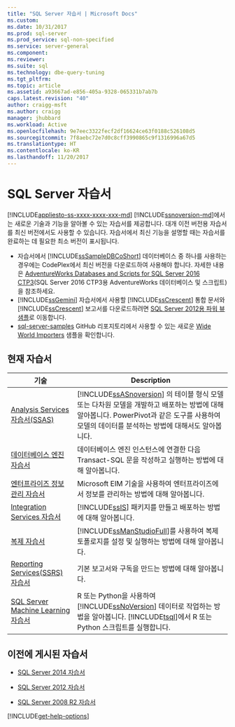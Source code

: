 ```yaml
---
title: "SQL Server 자습서 | Microsoft Docs"
ms.custom: 
ms.date: 10/31/2017
ms.prod: sql-server
ms.prod_service: sql-non-specified
ms.service: server-general
ms.component: 
ms.reviewer: 
ms.suite: sql
ms.technology: dbe-query-tuning
ms.tgt_pltfrm: 
ms.topic: article
ms.assetid: a93667ad-e856-405a-9328-065331b7ab7b
caps.latest.revision: "40"
author: craigg-msft
ms.author: craigg
manager: jhubbard
ms.workload: Active
ms.openlocfilehash: 9e7eec3322fecf2df16624ce63f0188c526108d5
ms.sourcegitcommit: 7f8aebc72e7d0c8cff3990865c9f1316996a67d5
ms.translationtype: HT
ms.contentlocale: ko-KR
ms.lasthandoff: 11/20/2017
---
```

# <a name="tutorials-for-sql-server"></a>SQL Server 자습서
[!INCLUDE[appliesto-ss-xxxx-xxxx-xxx-md](../includes/appliesto-ss-xxxx-xxxx-xxx-md.md)]
[!INCLUDE[ssnoversion-md](../includes/ssnoversion-md.md)]에서는 새로운 기술과 기능을 알아볼 수 있는 자습서를 제공합니다. 대개 이전 버전용 자습서를 최신 버전에서도 사용할 수 있습니다. 자습서에서 최신 기능을 설명할 때는 자습서를 완료하는 데 필요한 최소 버전이 표시됩니다.  
     
-   자습서에서 [!INCLUDE[ssSampleDBCoShort](../includes/sssampledbcoshort-md.md)] 데이터베이스 중 하나를 사용하는 경우에는 CodePlex에서 최신 버전을 다운로드하여 사용해야 합니다. 자세한 내용은 [AdventureWorks Databases and Scripts for SQL Server 2016 CTP3](https://www.microsoft.com/download/details.aspx?id=49502)(SQL Server 2016 CTP3용 AdventureWorks 데이터베이스 및 스크립트)을 참조하세요.    
-   [!INCLUDE[ssGemini](../includes/ssgemini-md.md)] 자습서에서 사용할 [!INCLUDE[ssCrescent](../includes/sscrescent-md.md)] 통합 문서와 [!INCLUDE[ssCrescent](../includes/sscrescent-md.md)] 보고서를 다운로드하려면 [SQL Server 2012용 파워 뷰 샘플](http://go.microsoft.com/fwlink/?LinkId=220734)로 이동합니다.  
- [sql-server-samples](https://msdn.microsoft.com/library/mt734199(SQL.1).aspx) GitHub 리포지토리에서 사용할 수 있는 새로운 [Wide World Importers](https://github.com/Microsoft/sql-server-samples) 샘플을 확인합니다. 

 
## <a name="current-tutorials"></a>현재 자습서  
  
|기술|Description|  
|--------------|---------------|  
|[Analysis Services 자습서&#40;SSAS&#41;](../analysis-services/analysis-services-tutorials-ssas.md)|[!INCLUDE[ssASnoversion](../includes/ssasnoversion-md.md)] 의 테이블 형식 모델 또는 다차원 모델을 개발하고 배포하는 방법에 대해 알아봅니다. PowerPivot과 같은 도구를 사용하여 모델의 데이터를 분석하는 방법에 대해서도 알아봅니다.|  
|[데이터베이스 엔진 자습서](../relational-databases/database-engine-tutorials.md)|데이터베이스 엔진 인스턴스에 연결한 다음 Transact-SQL 문을 작성하고 실행하는 방법에 대해 알아봅니다.|  
|[엔터프라이즈 정보 관리 자습서](http://msdn.microsoft.com/library/8745dc80-193d-4de0-9f17-ba648ab1e81c)|Microsoft EIM 기술을 사용하여 엔터프라이즈에서 정보를 관리하는 방법에 대해 알아봅니다.|  
|[Integration Services 자습서](../integration-services/integration-services-tutorials.md)|[!INCLUDE[ssIS](../includes/ssis-md.md)] 패키지를 만들고 배포하는 방법에 대해 알아봅니다.|  
|[복제 자습서](../relational-databases/replication/replication-tutorials.md)|[!INCLUDE[ssManStudioFull](../includes/ssmanstudiofull-md.md)]를 사용하여 복제 토폴로지를 설정 및 실행하는 방법에 대해 알아봅니다.|  
|[Reporting Services&#40;SSRS&#41; 자습서](../reporting-services/reporting-services-tutorials-ssrs.md)|기본 보고서와 구독을 만드는 방법에 대해 알아봅니다.|  
|[SQL Server Machine Learning 자습서](../advanced-analytics/tutorials/machine-learning-services-tutorials.md)|R 또는 Python을 사용하여 [!INCLUDE[ssNoVersion](../includes/ssnoversion-md.md)] 데이터로 작업하는 방법을 알아봅니다. [!INCLUDE[tsql](../includes/tsql-md.md)]에서 R 또는 Python 스크립트를 실행합니다.|  
  
 ## <a name="previously-published-tutorials"></a>이전에 게시된 자습서 
  
 - [SQL Server 2014 자습서](https://msdn.microsoft.com/library/hh231699(v=sql.120).aspx)  
  
 - [SQL Server 2012 자습서](https://msdn.microsoft.com/library/hh231699(v=sql.110).aspx)  
  
 - [SQL Server 2008 R2 자습서](http://msdn.microsoft.com/library/ms167593.aspx)   

[!INCLUDE[get-help-options](../includes/paragraph-content/get-help-options.md)]

